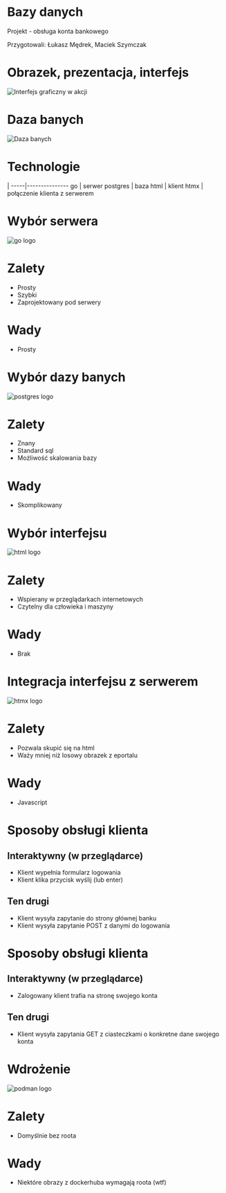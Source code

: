 # Bazy danych

Projekt - obsługa konta bankowego

Przygotowali: Łukasz Mędrek, Maciek Szymczak

# Obrazek, prezentacja, interfejs

![Interfejs graficzny w akcji](./docs/prezentacja/wow.png)

# Daza banych

![Daza banych](./docs/erd.png)

# Technologie

|
-----|---------------
go | serwer
postgres | baza
html | klient
htmx | połączenie klienta z serwerem

# Wybór serwera

![go logo](./docs/prezentacja/golang.png)

# Zalety

- Prosty
- Szybki
- Zaprojektowany pod serwery

# Wady

- Prosty

# Wybór dazy banych

![postgres logo](./docs/prezentacja/postgres.png)

# Zalety

- Znany
- Standard sql
- Możliwość skalowania bazy

# Wady

- Skomplikowany

# Wybór interfejsu

![html logo](./docs/prezentacja/html.jpg)

# Zalety

- Wspierany w przeglądarkach internetowych
- Czytelny dla człowieka i maszyny

# Wady

- Brak

# Integracja interfejsu z serwerem

![htmx logo](./docs/prezentacja/htmx.png)

# Zalety

- Pozwala skupić się na html
- Waży mniej niż losowy obrazek z eportalu

# Wady

- Javascript

# Sposoby obsługi klienta

## Interaktywny (w przeglądarce)

- Klient wypełnia formularz logowania
- Klient klika przycisk wyślij (lub enter)

## Ten drugi

- Klient wysyła zapytanie do strony głównej banku
- Klient wysyła zapytanie POST z danymi do logowania

# Sposoby obsługi klienta

## Interaktywny (w przeglądarce)

- Zalogowany klient trafia na stronę swojego konta

## Ten drugi

- Klient wysyła zapytania GET z ciasteczkami o konkretne dane swojego konta

# Wdrożenie

![podman logo](./docs/prezentacja/podman.png)

# Zalety

- Domyślnie bez roota

# Wady

- Niektóre obrazy z dockerhuba wymagają roota (wtf)
